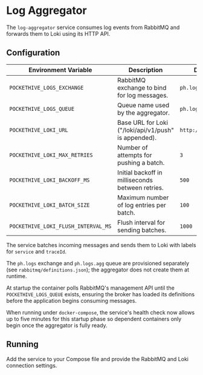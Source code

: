 # Log Aggregator

The `log-aggregator` service consumes log events from RabbitMQ and forwards them to Loki using its HTTP API.

## Configuration

| Environment Variable | Description | Default |
|---------------------|-------------|---------|
| `POCKETHIVE_LOGS_EXCHANGE`  | RabbitMQ exchange to bind for log messages. | `ph.logs` |
| `POCKETHIVE_LOGS_QUEUE`     | Queue name used by the aggregator. | `ph.logs.agg` |
| `POCKETHIVE_LOKI_URL`       | Base URL for Loki ("/loki/api/v1/push" is appended). | `http://loki:3100` |
| `POCKETHIVE_LOKI_MAX_RETRIES` | Number of attempts for pushing a batch. | `3` |
| `POCKETHIVE_LOKI_BACKOFF_MS` | Initial backoff in milliseconds between retries. | `500` |
| `POCKETHIVE_LOKI_BATCH_SIZE` | Maximum number of log entries per batch. | `100` |
| `POCKETHIVE_LOKI_FLUSH_INTERVAL_MS` | Flush interval for sending batches. | `1000` |

The service batches incoming messages and sends them to Loki with labels for `service` and `traceId`.

The `ph.logs` exchange and `ph.logs.agg` queue are provisioned separately (see `rabbitmq/definitions.json`); the aggregator does not create them at runtime.

At startup the container polls RabbitMQ's management API until the `POCKETHIVE_LOGS_QUEUE` exists, ensuring the broker has loaded its definitions before the application begins consuming messages.

When running under `docker-compose`, the service's health check now allows up to five minutes for this startup phase so dependent containers only begin once the aggregator is fully ready.

## Running

Add the service to your Compose file and provide the RabbitMQ and Loki connection settings.
